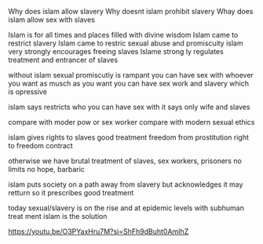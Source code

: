 Why does islam allow slavery
Why doesnt islam prohibit slavery
Whay does islam allow sex with slaves

Islam is for all times and places filled with divine wisdom
Islam came to restrict slavery
Islam came to restric sexual abuse and promiscuity
islam very strongly encourages freeing slaves
Islame strong ly regulates treatment and entrancer of slaves

without islam sexual promiscutiy is rampant
you can have sex with whoever you want as musch as you want
you can have sex work and slavery which is opressive

islam says restricts who you can have sex with
it says only wife and slaves

compare with moder pow or sex worker
compare with modern sexual ethics

islam gives rights to slaves
good treatment freedom from prostitution right to freedom contract

otherwise we have brutal treatment of slaves, sex workers, prisoners
no limits no hope, barbaric

islam puts society on a path away from slavery but acknowledges it may retturn
so it prescribes good treatment

today sexual/slavery is on the rise and at epidemic levels
with subhuman treat ment 
islam is the solution

https://youtu.be/O3PYaxHru7M?si=ShFh9dBuht0AmIhZ

